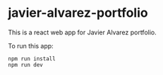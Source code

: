 # javier-alvarez-portfolio

This is a react web app for Javier Alvarez portfolio.


To run this app:

```shell
npm run install
npm run dev
```